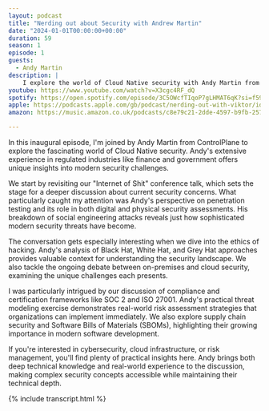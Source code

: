 ```yaml
---
layout: podcast
title: "Nerding out about Security with Andrew Martin"
date: "2024-01-01T00:00:00+00:00"
duration: 59
season: 1
episode: 1
guests:
  - Andy Martin
description: |
    I explore the world of Cloud Native security with Andy Martin from ControlPlane, diving into everything from penetration testing to zero trust architecture. From practical risk assessments to social engineering insights, we unpack what it takes to secure modern infrastructure.
youtube: https://www.youtube.com/watch?v=X3cgc4RF_dQ
spotify: https://open.spotify.com/episode/3C5OWcfTIqoP7gLHMAT6qK?si=f59cfbecbc0b4f2e
apple: https://podcasts.apple.com/gb/podcast/nerding-out-with-viktor/id1722663295?i=1000639804516
amazon: https://music.amazon.co.uk/podcasts/c8e79c21-2dde-4597-b9fb-257ecbc2bf29/episodes/5441f8ed-1c50-49e7-aada-34885ebb0062/nerding-out-with-viktor-nerding-out-about-security-with-andrew-martin-from-controlplane

---
```


In this inaugural episode, I'm joined by Andy Martin from ControlPlane to explore the fascinating world of Cloud Native security. Andy's extensive experience in regulated industries like finance and government offers unique insights into modern security challenges.

We start by revisiting our "Internet of Shit" conference talk, which sets the stage for a deeper discussion about current security concerns. What particularly caught my attention was Andy's perspective on penetration testing and its role in both digital and physical security assessments. His breakdown of social engineering attacks reveals just how sophisticated modern security threats have become.

The conversation gets especially interesting when we dive into the ethics of hacking. Andy's analysis of Black Hat, White Hat, and Grey Hat approaches provides valuable context for understanding the security landscape. We also tackle the ongoing debate between on-premises and cloud security, examining the unique challenges each presents.

I was particularly intrigued by our discussion of compliance and certification frameworks like SOC 2 and ISO 27001. Andy's practical threat modeling exercise demonstrates real-world risk assessment strategies that organizations can implement immediately. We also explore supply chain security and Software Bills of Materials (SBOMs), highlighting their growing importance in modern software development.

If you're interested in cybersecurity, cloud infrastructure, or risk management, you'll find plenty of practical insights here. Andy brings both deep technical knowledge and real-world experience to the discussion, making complex security concepts accessible while maintaining their technical depth.

{% include transcript.html %}
